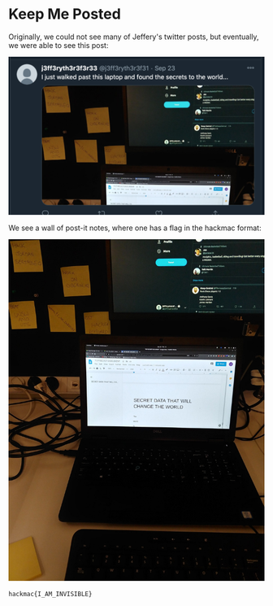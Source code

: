 # Keep Me Posted

Originally, we could not see many of Jeffery's twitter posts, but eventually, we were able to see this post:

![1](1.jpg)

We see a wall of post-it notes, where one has a flag in the hackmac format:

![2](2.jpg)

```
hackmac{I_AM_INVISIBLE}
```